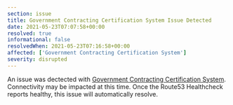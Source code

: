 ```yaml
---
section: issue
title: Government Contracting Certification System Issue Detected
date: 2021-05-23T07:07:58+00:00
resolved: true
informational: false
resolvedWhen: 2021-05-23T07:16:58+00:00
affected: ['Government Contracting Certification System']
severity: disrupted
---
```

An issue was dectected with [Government Contracting Certification System](https://certify.sba.gov).  Connectivity may be impacted at this time.  Once the Route53 Healthcheck reports healthy, this issue will automatically resolve.
